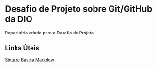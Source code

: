 # Desafio de Projeto sobre Git/GitHub da DIO
Repositório criado para o Desafio de Projeto

## Links Úteis
[Sintaxe Basica Markdow](https://www.markdownguide.org/basic-syntax/)
